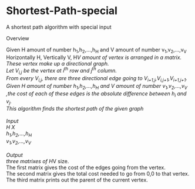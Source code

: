 # Shortest-Path-special
A shortest path algorithm with special input

Overview

Given H amount of number h<sub>1</sub>,h<sub>2</sub>,...,h<sub>H</sub> and V amount of number v<sub>1</sub>,v<sub>2</sub>,...,v<sub>V</sub><br/>
Horizontally H, Vertically V, H*V amount of vertex is arranged in a matrix.<br/>
These vertex make up a directional graph.<br/>
Let V<sub>i,j</sub> be the vertex at i<sup>th</sup> row and j<sup>th</sup> column.<br/>
From every V<sub>i,j</sub>, there are three directional edge going to V<sub>i+1,j</sub>,V<sub>i,j+1</sub>,V<sub>i+1,j+1</sub>.<br/>
Given H amount of number h<sub>1</sub>,h<sub>2</sub>,...,h<sub>H</sub> and V amount of number v<sub>1</sub>,v<sub>2</sub>,...,v<sub>V</sub><br/>
,the cost of each of these edges is the absolute difference between h<sub>i</sub> and v<sub>j</sub>.<br/>
This algorithm finds the shortest path of the given graph<br/>
<br/>
Input<br/>
H X<br/>
h<sub>1</sub>,h<sub>2</sub>,...,h<sub>H</sub><br/>
v<sub>1</sub>,v<sub>2</sub>,...,v<sub>V</sub><br/>
<br/>
Output<br/>
three matrixes of H*V size.<br/>
The first matrix gives the cost of the edges going from the vertex.<br/>
The second matrix gives the total cost needed to go from 0,0 to that vertex.<br/>
The third matrix prints out the parent of the current vertex.<br/>
